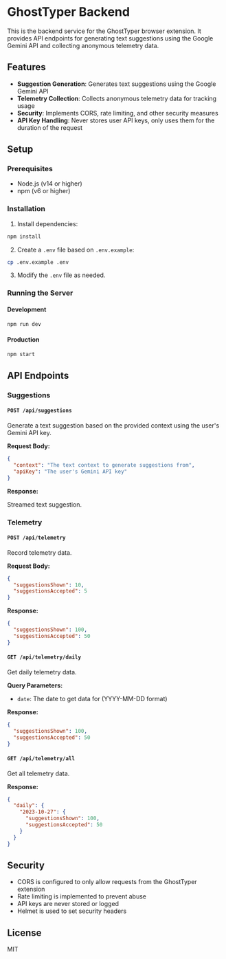 # GhostTyper Backend

This is the backend service for the GhostTyper browser extension. It provides API endpoints for generating text suggestions using the Google Gemini API and collecting anonymous telemetry data.

## Features

- **Suggestion Generation**: Generates text suggestions using the Google Gemini API
- **Telemetry Collection**: Collects anonymous telemetry data for tracking usage
- **Security**: Implements CORS, rate limiting, and other security measures
- **API Key Handling**: Never stores user API keys, only uses them for the duration of the request

## Setup

### Prerequisites

- Node.js (v14 or higher)
- npm (v6 or higher)

### Installation

1. Install dependencies:

```bash
npm install
```

2. Create a `.env` file based on `.env.example`:

```bash
cp .env.example .env
```

3. Modify the `.env` file as needed.

### Running the Server

#### Development

```bash
npm run dev
```

#### Production

```bash
npm start
```

## API Endpoints

### Suggestions

#### `POST /api/suggestions`

Generate a text suggestion based on the provided context using the user's Gemini API key.

**Request Body:**

```json
{
  "context": "The text context to generate suggestions from",
  "apiKey": "The user's Gemini API key"
}
```

**Response:**

Streamed text suggestion.

### Telemetry

#### `POST /api/telemetry`

Record telemetry data.

**Request Body:**

```json
{
  "suggestionsShown": 10,
  "suggestionsAccepted": 5
}
```

**Response:**

```json
{
  "suggestionsShown": 100,
  "suggestionsAccepted": 50
}
```

#### `GET /api/telemetry/daily`

Get daily telemetry data.

**Query Parameters:**

- `date`: The date to get data for (YYYY-MM-DD format)

**Response:**

```json
{
  "suggestionsShown": 100,
  "suggestionsAccepted": 50
}
```

#### `GET /api/telemetry/all`

Get all telemetry data.

**Response:**

```json
{
  "daily": {
    "2023-10-27": {
      "suggestionsShown": 100,
      "suggestionsAccepted": 50
    }
  }
}
```

## Security

- CORS is configured to only allow requests from the GhostTyper extension
- Rate limiting is implemented to prevent abuse
- API keys are never stored or logged
- Helmet is used to set security headers

## License

MIT
